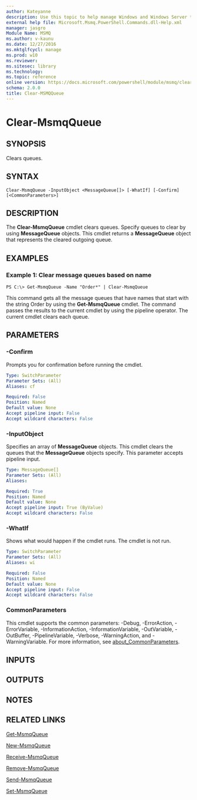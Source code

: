 ```yaml
---
author: Kateyanne
description: Use this topic to help manage Windows and Windows Server technologies with Windows PowerShell.
external help file: Microsoft.Msmq.PowerShell.Commands.dll-Help.xml
manager: jasgro
Module Name: MSMQ
ms.author: v-kaunu
ms.date: 12/27/2016
ms.mktglfcycl: manage
ms.prod: w10
ms.reviewer: 
ms.sitesec: library
ms.technology: 
ms.topic: reference
online version: https://docs.microsoft.com/powershell/module/msmq/clear-msmqqueue?view=windowsserver2019-ps&wt.mc_id=ps-gethelp
schema: 2.0.0
title: Clear-MSMQQueue
---
```


# Clear-MsmqQueue

## SYNOPSIS
Clears queues.

## SYNTAX

```
Clear-MsmqQueue -InputObject <MessageQueue[]> [-WhatIf] [-Confirm] [<CommonParameters>]
```

## DESCRIPTION
The **Clear-MsmqQueue** cmdlet clears queues.
Specify queues to clear by using **MessageQueue** objects.
This cmdlet returns a **MessageQueue** object that represents the cleared outgoing queue.

## EXAMPLES

### Example 1: Clear message queues based on name
```
PS C:\> Get-MsmqQueue -Name "Order*" | Clear-MsmqQueue
```

This command gets all the message queues that have names that start with the string Order by using the **Get-MsmqQueue** cmdlet.
The command passes the results to the current cmdlet by using the pipeline operator.
The current cmdlet clears each queue.

## PARAMETERS

### -Confirm
Prompts you for confirmation before running the cmdlet.

```yaml
Type: SwitchParameter
Parameter Sets: (All)
Aliases: cf

Required: False
Position: Named
Default value: None
Accept pipeline input: False
Accept wildcard characters: False
```

### -InputObject
Specifies an array of **MessageQueue** objects.
This cmdlet clears the queues that the **MessageQueue** objects specify.
This parameter accepts pipeline input.

```yaml
Type: MessageQueue[]
Parameter Sets: (All)
Aliases: 

Required: True
Position: Named
Default value: None
Accept pipeline input: True (ByValue)
Accept wildcard characters: False
```

### -WhatIf
Shows what would happen if the cmdlet runs. The cmdlet is not run.

```yaml
Type: SwitchParameter
Parameter Sets: (All)
Aliases: wi

Required: False
Position: Named
Default value: None
Accept pipeline input: False
Accept wildcard characters: False
```

### CommonParameters
This cmdlet supports the common parameters: -Debug, -ErrorAction, -ErrorVariable, -InformationAction, -InformationVariable, -OutVariable, -OutBuffer, -PipelineVariable, -Verbose, -WarningAction, and -WarningVariable. For more information, see [about_CommonParameters](https://go.microsoft.com/fwlink/?LinkID=113216).

## INPUTS

## OUTPUTS

## NOTES

## RELATED LINKS

[Get-MsmqQueue](./Get-MsmqQueue.md)

[New-MsmqQueue](./New-MsmqQueue.md)

[Receive-MsmqQueue](./Receive-MsmqQueue.md)

[Remove-MsmqQueue](./Remove-MsmqQueue.md)

[Send-MsmqQueue](./Send-MsmqQueue.md)

[Set-MsmqQueue](./Set-MsmqQueue.md)

